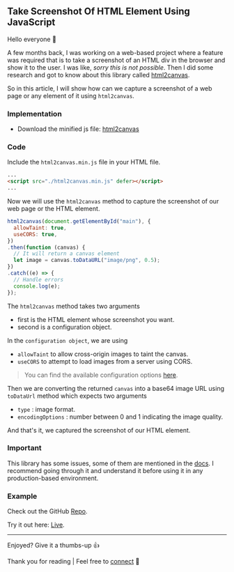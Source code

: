 ## Take Screenshot Of HTML Element Using JavaScript

Hello everyone 👋

A few months back, I was working on a web-based project where a feature was required that is to take a screenshot of an HTML div in the browser and show it to the user. I was like, *sorry this is not possible*. Then I did some research and got to know about this library called [html2canvas](https://html2canvas.hertzen.com/).

So in this article, I will show how can we capture a screenshot of a web page or any element of it using `html2canvas`.

### Implementation

- Download the minified js file: [html2canvas](https://html2canvas.hertzen.com/dist/html2canvas.min.js)

### Code

Include the `html2canvas.min.js` file in your HTML file.

```HTML
...
<script src="./html2canvas.min.js" defer></script>
...
```

Now we will use the `html2canvas` method to capture the screenshot of our web page or the HTML element.

```javascript
html2canvas(document.getElementById("main"), {
  allowTaint: true,
  useCORS: true,
})
.then(function (canvas) {
  // It will return a canvas element
  let image = canvas.toDataURL("image/png", 0.5);
})
.catch((e) => {
  // Handle errors
  console.log(e);
});
```
The `html2canvas` method takes two arguments
- first is the HTML element whose screenshot you want.
- second is a configuration object.

In the `configuration object`, we are using
- `allowTaint` to allow cross-origin images to taint the canvas.
- `useCORS` to attempt to load images from a server using CORS.

> You can find the available configuration options [here](https://html2canvas.hertzen.com/configuration).

Then we are converting the returned `canvas` into a base64 image URL using `toDataUrl` method which expects two arguments
- `type` : image format.
- `encodingOptions` : number between 0 and 1 indicating the image quality.

And that's it, we captured the screenshot of our HTML element.

### Important

This library has some issues, some of them are mentioned in the [docs](https://github.com/niklasvh/html2canvas). I recommend going through it and understand it before using it in any production-based environment.

### Example

Check out the GitHub [Repo](https://github.com/bibekkakati/blogs-projects/tree/main/web/html-screenshot).

Try it out here: [Live](https://bibekkakati.github.io/blogs-projects/web/html-screenshot/).

---

Enjoyed? Give it a thumbs-up 👍

Thank you for reading | Feel free to [connect](https://bibekkakati.me) 👋